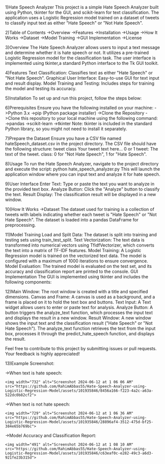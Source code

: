 1)Hate Speech Analyzer
  This project is a simple Hate Speech Analyzer built using Python, tkinter for the GUI, and scikit-learn for text classification. 
  The application uses a Logistic Regression model trained on a dataset of tweets to classify input text as either "Hate Speech" or "Not Hate Speech".

2)Table of Contents
  ->Overview
  ->Features
  ->Installation
  ->Usage
  ->How It Works
  ->Dataset
  ->Model Training
  ->GUI Implementation
  ->License

3)Overview
  The Hate Speech Analyzer allows users to input a text message and determine whether it is hate speech or not.
  It utilizes a pre-trained Logistic Regression model for the classification task. The user interface is implemented using tkinter,a standard Python interface to the Tk GUI     toolkit.

4)Features
  Text Classification: Classifies text as either "Hate Speech" or "Not Hate Speech".
  Graphical User Interface: Easy-to-use GUI for text input and result display.
  Model Training and Testing: Includes steps for training the model and testing its accuracy.

5)Installation
  To set up and run this project, follow the steps below:

6)Prerequisites
  Ensure you have the following installed on your machine:
    ->Python 3.x
    ->pip (Python package installer)
    ->Clone the Repository
    ->Clone this repository to your local machine using the following command:
    ->pandas
    ->scikit-learn
    ->tkinter
    Note: tkinter is included in the standard Python library, so you might not need to install it separately.

7)Prepare the Dataset
  Ensure you have a CSV file named hateSpeech_dataset.csv in the project directory. The CSV file should have the following structure:
  tweet	class
  Your tweet text here...	0 or 1
  tweet: The text of the tweet.
  class: 0 for "Not Hate Speech", 1 for "Hate Speech".

8)Usage
  To run the Hate Speech Analyzer, navigate to the project directory and execute the script:
  python hate_speech_analyzer.py
  This will launch the application window where you can input text and analyze it for hate speech.

9)User Interface
  Enter Text: Type or paste the text you want to analyze in the provided text box.
  Analyze Button: Click the "Analyze" button to classify the text.
  Result Display: The classification result will be displayed in a new window.
  
10(How It Works
  ->Dataset
    The dataset used for training is a collection of tweets with labels indicating whether each tweet is "Hate Speech" or "Not Hate Speech". The dataset is loaded into a pandas DataFrame for preprocessing.

11)Model Training
  Load and Split Data: The dataset is split into training and testing sets using train_test_split.
  Text Vectorization: The text data is transformed into numerical vectors using TfidfVectorizer, which converts the text into a matrix of TF-IDF features.
  Model Training: A Logistic Regression model is trained on the vectorized text data. The model is configured with a maximum of 1000 iterations to ensure convergence.
  Model Evaluation: The trained model is evaluated on the test set, and its accuracy and classification report are printed to the console.
  GUI Implementation
  The GUI is implemented using tkinter and includes the following components:

12)Main Window:
  The root window is created with a title and specified dimensions.
  Canvas and Frame: A canvas is used as a background, and a frame is placed on it to hold the text box and buttons.
  Text Input: A Text widget allows users to enter or paste text for analysis.
  Analyze Button: A button triggers the analyze_text function, which processes the input text and displays the result in a new window.
  Result Window: A new window shows the input text and the classification result ("Hate Speech" or "Not Hate Speech").
  The analyze_text function retrieves the text from the input box, processes it through the predict_hate_speech function, and displays the result.

Feel free to contribute to this project by submitting issues or pull requests. Your feedback is highly appreciated!

13)Example Screenshot:

  ->When text is hate speech:
  
    <img width="732" alt="Screenshot 2024-06-12 at 1 06 06 AM" src="https://github.com/RahimAbbas55/Hate-Speech-Analyzer-using-Logistic-Regression-Model/assets/101935846/8456a166-f223-4a2c-a63a-522dc0b82cf2">

  ->When text is not hate speech:
  
    <img width="729" alt="Screenshot 2024-06-12 at 1 06 36 AM" src="https://github.com/RahimAbbas55/Hate-Speech-Analyzer-using-Logistic-Regression-Model/assets/101935846/28896af4-3512-475d-bf25-384e65b769bc">

  ->Model Accuracy and Classification Report:
  
    <img width="491" alt="Screenshot 2024-06-12 at 1 08 10 AM" src="https://github.com/RahimAbbas55/Hate-Speech-Analyzer-using-Logistic-Regression-Model/assets/101935846/c63eaf0c-e282-49c3-a6d3-921fe23b315d">





